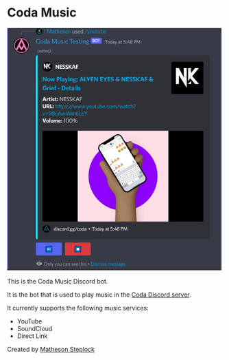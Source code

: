 # Coda Music

<img src=".github/assets/demo.png"
     alt="Coda Music embed preview"
     width="500" />

This is the Coda Music Discord bot.

It is the bot that is used to play music in the [Coda Discord server](https://projectcoda.studio/discord).

It currently supports the following music services:

- YouTube
- SoundCloud
- Direct Link

Created by [Matheson Steplock](https://github.com/ikifar2012/)
